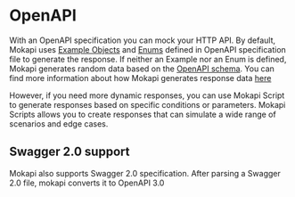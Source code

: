 # OpenAPI

With an OpenAPI specification you can mock your HTTP API. By default, Mokapi uses
[Example Objects](https://swagger.io/docs/specification/adding-examples/)
and [Enums](https://swagger.io/docs/specification/data-models/enums/) defined in OpenAPI specification file to generate the response.
If neither an Example nor an Enum is defined, Mokapi generates random data based on the
[OpenAPI schema](https://swagger.io/docs/specification/data-models/). You can find more 
information about how Mokapi generates response data [here](static-data-generation)

However, if you need more dynamic responses, you can use Mokapi Script to generate responses
based on specific conditions or parameters. Mokapi Scripts allows you to create responses that can simulate a wide range of scenarios and edge cases.

## Swagger 2.0 support
Mokapi also supports Swagger 2.0 specification. After parsing a Swagger 2.0 file, mokapi converts it to OpenAPI 3.0

